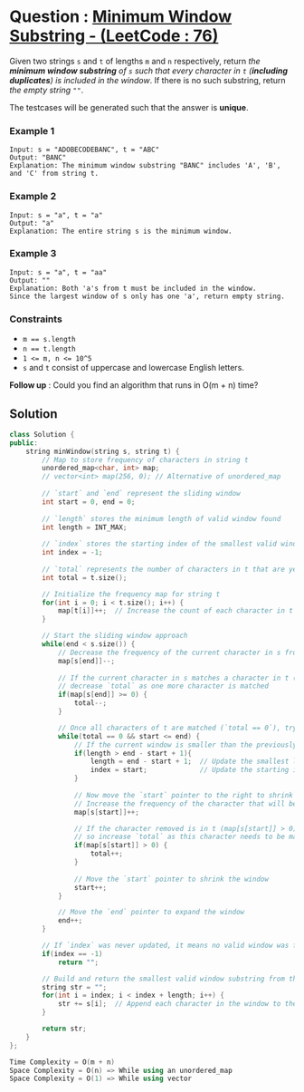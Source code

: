 # Question : [Minimum Window Substring - (LeetCode : 76)](https://leetcode.com/problems/minimum-window-substring/description/)

Given two strings `s` and `t` of lengths `m` and `n` respectively, return *the ***minimum window substring*** of `s` such that every character in `t` (***including duplicates***) is included in the window*. If there is no such substring, return *the empty string* `""`.

The testcases will be generated such that the answer is **unique**.

### Example 1

```
Input: s = "ADOBECODEBANC", t = "ABC"
Output: "BANC"
Explanation: The minimum window substring "BANC" includes 'A', 'B', and 'C' from string t.
```

### Example 2

```
Input: s = "a", t = "a"
Output: "a"
Explanation: The entire string s is the minimum window.
```

### Example 3

```
Input: s = "a", t = "aa"
Output: ""
Explanation: Both 'a's from t must be included in the window.
Since the largest window of s only has one 'a', return empty string.
```

### Constraints

-   `m == s.length`
-   `n == t.length`
-   `1 <= m, n <= 10^5`
-   `s` and `t` consist of uppercase and lowercase English letters.

**Follow up** : Could you find an algorithm that runs in O(m + n) time?

## Solution

```Cpp
class Solution {
public:
    string minWindow(string s, string t) {
        // Map to store frequency of characters in string t
        unordered_map<char, int> map;
        // vector<int> map(256, 0); // Alternative of unordered_map
        
        // `start` and `end` represent the sliding window
        int start = 0, end = 0;
        
        // `length` stores the minimum length of valid window found
        int length = INT_MAX;
        
        // `index` stores the starting index of the smallest valid window
        int index = -1;
        
        // `total` represents the number of characters in t that are yet to be matched
        int total = t.size();

        // Initialize the frequency map for string t
        for(int i = 0; i < t.size(); i++) {
            map[t[i]]++;  // Increase the count of each character in t
        }

        // Start the sliding window approach
        while(end < s.size()) {
            // Decrease the frequency of the current character in s from the map
            map[s[end]]--;
            
            // If the current character in s matches a character in t (map[s[end]] >= 0),
            // decrease `total` as one more character is matched
            if(map[s[end]] >= 0) {
                total--;
            }

            // Once all characters of t are matched (`total == 0`), try to shrink the window
            while(total == 0 && start <= end) {
                // If the current window is smaller than the previously found window, update the length of the substring and index
                if(length > end - start + 1){
                    length = end - start + 1;  // Update the smallest length
                    index = start;             // Update the starting index of this window
                }
                
                // Now move the `start` pointer to the right to shrink the window
                // Increase the frequency of the character that will be removed from the window
                map[s[start]]++;

                // If the character removed is in t (map[s[start]] > 0), it means the window is no longer valid,
                // so increase `total` as this character needs to be matched again
                if(map[s[start]] > 0) {
                    total++;
                }
                
                // Move the `start` pointer to shrink the window
                start++;
            }

            // Move the `end` pointer to expand the window
            end++;
        }

        // If `index` was never updated, it means no valid window was found, return an empty string
        if(index == -1)
            return "";

        // Build and return the smallest valid window substring from the original string s
        string str = "";
        for(int i = index; i < index + length; i++) {
            str += s[i];  // Append each character in the window to the result string
        }

        return str;
    }
};

Time Complexity = O(m + n)
Space Complexity = O(n) => While using an unordered_map
Space Complexity = O(1) => While using vector
```